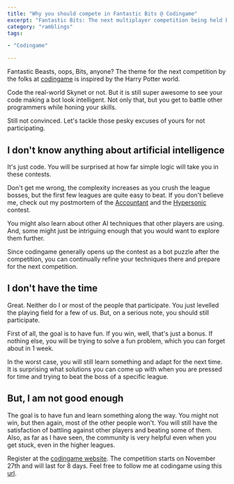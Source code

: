 ```yaml
---
title: "Why you should compete in Fantastic Bits @ Codingame"
excerpt: "Fantastic Bits: The next multiplayer competition being held by the folks at codingame based on the Fantastic Beasts movie"
category: "ramblings"
tags:

- "Codingame"

---
```


Fantastic Beasts, oops, Bits, anyone? The theme for the next competition by the folks at [codingame](http://www.codingame.com) is inspired by the Harry Potter world.

Code the real-world Skynet or not. But it is still super awesome to see your code making a bot look intelligent. Not only that, but you get to battle other programmers while honing your skills.

Still not convinced. Let's tackle those pesky excuses of yours for not participating.

## I don't know anything about artificial intelligence

It's just code. You will be surprised at how far simple logic will take you in these contests.

Don't get me wrong, the complexity increases as you crush the league bosses, but the first few leagues are quite easy to beat. If you don't believe me, check out my postmortem of the [Accountant](./accountant-codingame-ai-contest-postmortem/) and the [Hypersonic](./hypersonic-codingame-ai-contest-postmortem/) contest.

You might also learn about other AI techniques that other players are using. And, some might just be intriguing enough that you would want to explore them further.

Since codingame generally opens up the contest as a bot puzzle after the competition, you can continually refine your techniques there and prepare for the next competition.

## I don't have the time

Great. Neither do I or most of the people that participate. You just levelled the playing field for a few of us. But, on a serious note, you should still participate.

First of all, the goal is to have fun. If you win, well, that's just a bonus. If nothing else, you will be trying to solve a fun problem, which you can forget about in 1 week.

In the worst case, you will still learn something and adapt for the next time. It is surprising what solutions you can come up with when you are pressed for time and trying to beat the boss of a specific league.

## But, I am not good enough

The goal is to have fun and learn something along the way. You might not win, but then again, most of the other people won't. You will still have the satisfaction of battling against other players and beating some of them. Also, as far as I have seen, the community is very helpful even when you get stuck, even in the higher leagues.

Register at the [codingame website](https://www.codingame.com/contests/fantastic-bits). The competition starts on November 27th and will last for 8 days. Feel free to follow me at codingame using this [url](https://www.codingame.com/servlet/urlinvite?u=1506970).
